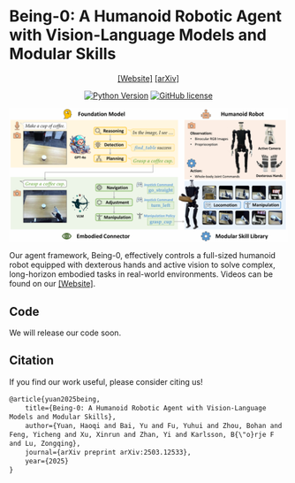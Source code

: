 # Being-0: A Humanoid Robotic Agent with Vision-Language Models and Modular Skills

<div align="center">

[[Website]](https://beingbeyond.github.io/being-0)
[[arXiv]](https://arxiv.org/abs/2503.12533)

[![Python Version](https://img.shields.io/badge/Python-3.10-blue.svg)]()
[![GitHub license](https://img.shields.io/badge/MIT-blue)]()

![](docs/images/being0-intro.png)

</div>

Our agent framework, Being-0, effectively controls a full-sized humanoid robot equipped with dexterous hands and active vision to solve complex, long-horizon embodied tasks in real-world environments. Videos can be found on our [[Website]](https://beingbeyond.github.io/being-0).


## Code
We will release our code soon.

## Citation
If you find our work useful, please consider citing us!
```
@article{yuan2025being,
    title={Being-0: A Humanoid Robotic Agent with Vision-Language Models and Modular Skills},
    author={Yuan, Haoqi and Bai, Yu and Fu, Yuhui and Zhou, Bohan and Feng, Yicheng and Xu, Xinrun and Zhan, Yi and Karlsson, B{\"o}rje F and Lu, Zongqing},
    journal={arXiv preprint arXiv:2503.12533},
    year={2025}
}
```
